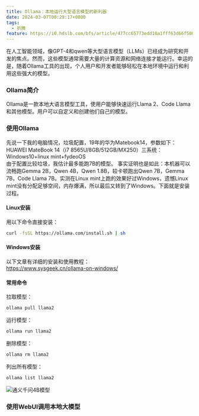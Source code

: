 ```yaml
---
title: Ollama：本地运行大型语言模型的新利器
date: 2024-03-07T00:29:17+0800
tags:
  - 折腾
feature: https://i0.hdslb.com/bfs/article/477cc65773edd10a1fff63d66f500938514080334.jpg
---
```

在人工智能领域，像GPT-4和qwen等大型语言模型（LLMs）已经成为研究和开发的焦点。然而，这些模型通常需要大量的计算资源和网络连接才能运行。幸运的是，随着Ollama工具的出现，个人用户和开发者能够轻松在本地环境中运行和利用这些强大的模型。

### Ollama简介
Ollama是一款本地大语言模型工具，使用户能够快速运行Llama 2、Code Llama和其他模型。用户可以自定义和创建他们自己的模型。

### 使用Ollama

先说一下我的电脑情况，垃圾配置，19年的华为Matebook14，参数如下：  
HUAWEI MateBook 14（i7 8565U/8GB/512GB/MX250）三系统：Windows10+linux mint+fydeoOS  
由于配置比较垃圾，我估计最多能跑7B的模型。  事实证明也是如此：本机器可以流畅跑Gemma 2B，Qwen 4B，Qwen 1.8B，较卡顿跑出Qwen 7B，Gemma 7B，Code Llama 7B。实测在Linux mint上跑的效果好过Windows，遗憾Linux mint没有分配足够空间，内存爆满，所以最后又转到了Windows。下面就是安装过程。
#### Linux安装
用以下命令直接安装：  

```bash
curl -fsSL https://ollama.com/install.sh | sh
```
#### Windows安装
以下文章有详细的安装和使用教程：  
<https://www.sysgeek.cn/ollama-on-windows/>  
#### 常用命令
拉取模型：  
```bash
ollama pull llama2
```
运行模型：  
```bash
ollama run llama2
```
删除模型：  
```bash
ollama rm llama2
```
列出所有模型：  
```bash
ollama list llama2
```

![通义千问4B模型](https://r2.xiaoayu.eu.org/2024/03/a97c34c218517ffc80563ae99f74aecc.webp)

### 使用WebUI调用本地大模型
